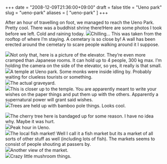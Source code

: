 +++
date = "2008-12-09T21:36:00+09:00"
draft = false
title = "Ueno park"
slug = "ueno-park"
aliases = [
	"ueno-park"
]
+++

[](/images/2010/10/dscf0016.jpg)

After an hour of travelling on foot, we managed to reach the Ueno Park. Pretty cool. There was a buddhist shrine there!Here are some photos I took before we left. Cold and raining today.
![](/images/2010/10/dscf0016.jpg)Chilling… This was taken from the rooftop of where I’m staying. A cemetary is so close by! A wall has been erected around the cemetary to scare people walking around it I suppose.

![](/images/2010/10/dscf0004.jpg)Not only that, here is a picture of the elevator. They’re even more cramped than Japanese rooms. It can hold up to 4 people, 300 kg max. I’m holding the camera on the side of the elevator, so yes, it really is that small.  
![](/images/2010/10/dscf0009.jpg)A temple at Ueno park. Some monks were inside idling by. Probably waiting for clueless tourists or something.  
![](/images/2010/10/dscf0013.jpg)The actual graveyard.  
![](/images/2010/10/dscf00141.jpg)This is closer up to the temple. You are apparently meant to write your wishes on the paper things and put them up with the others. Apparently a supernatural power will grant said wishes.  
![](/images/2010/10/dscf00151.jpg)Trees are held up with bamboo pole things. Looks cool.


![](/images/2010/10/dscf00163.jpg)The cherry tree here is bandaged up for some reason. I have no idea why. Maybe it was hurt.  
![](/images/2010/10/dscf0017.jpg)Peak hour in Ueno.  
![](/images/2010/10/dscf0018.jpg)The local fish market! Well I call it a fish market but its a market of all sorts of other stuff as well (including lots of fish). The markets seems to consist of people shouting at passers by.  
![](/images/2010/10/dscf00191.jpg)Another view of the market.  
![](/images/2010/10/dscf0020.jpg)Crazy little mushroom things. 
